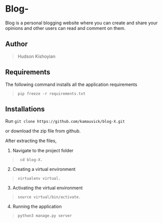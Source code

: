 # Blog-
Blog is a personal blogging website where you can create and share your opinions and other users can read and comment on them. 


## Author
> Hudson Kishoyian




## Requirements

The following command installs all the application requirements
>``pip freeze -r requirements.txt``


## Installations

Run 
``git clone https://github.com/kamauvick/blog-X.git``

or download the zip file from github.

After extracting the files, 

1. Navigate to the project folder
>`` cd blog-X.`` 

2. Creating a virtual environment
>``virtualenv virtual.``

3. Activating the virtual environment
>``source virtual/bin/activate.``

4. Running the application
>``python3 manage.py server``

